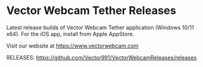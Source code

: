 # Vector Webcam Tether Releases

Latest release builds of Vector Webcam Tether application (Windows 10/11 x64).  For the iOS app, install from Apple AppStore.

Visit our website at https://www.vectorwebcam.com

RELEASES: https://github.com/Vector991/VectorWebcamReleases/releases
